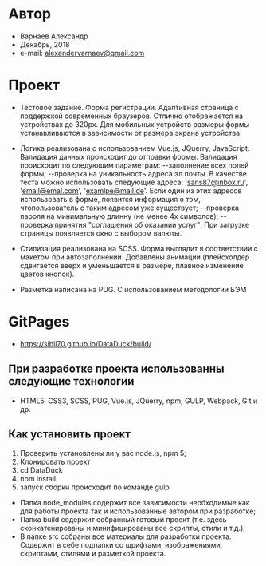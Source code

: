 # Автор
* Варнаев Александр
* Декабрь, 2018
* e-mail: alexandervarnaev@gmail.com

# Проект 
* Тестовое задание. Форма регистрации.
    Адаптивная страница с поддержкой современных браузеров. Отлично отображается на устройствах до 320px. Для мобильных устройств размеры формы устанавливаются в зависимости от размера экрана устройства.  
* Логика реализована с использованием Vue.js, JQuerry, JavaScript.
    Валидация данных происходит до отправки формы. Валидация происходит по следующим параметрам:
      --заполнение всех полей формы;
      --проверка на уникальность адреса эл.почты. В качестве теста можно использовать следующие адреса: 'sans87@inbox.ru', 'email@emal.com', 'examlpe@mail.de'. Если один из этих адресов использовать в форме, появится информация о том, чтопользователь с таким адресом уже существует;
      --проверка пароля на минимальную длинну (не менее 4х символов);
      --проверка принятия "соглашения об оказании услуг";
    При загрузке страницы появляется окно с выбором валюты. 
    
* Стилизация реализована на SCSS. Форма выглядит в соответствии с макетом при автозаполнении. Добавлены анимации (плейсхолдер сдвигается вверх и уменьшается в размере, плавное изменение цветов кнопок).  
* Разметка написана на PUG. C использованием методологии БЭМ

# GitPages
* https://sibil70.github.io/DataDuck/build/

## При разработке проекта использованны следующие технологии
* HTML5, CSS3, SCSS, PUG, Vue.js, JQuerry, npm, GULP, Webpack, Git и др.

## Как установить проект
1. Проверить установлены ли у вас node.js, npm 5;
2. Клонировать проект
3. cd DataDuck
4. npm install
5. запуск сборки происходит по команде gulp

* Папка node_modules содержит все зависимости необходимые как для работы проекта так и использованные автором при разработке;
* Папка build содержит собранный готовый проект (т.е. здесь сконкатенированы и минифицированы все скрипты, стили и т.д.);
* В папке src собраны все материалы для разработки проекта. Содержит в себе подпапки со шрифтами, изображениями, скриптами, стилями и разметкой проекта.
